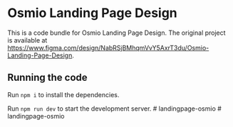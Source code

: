 
  # Osmio Landing Page Design

  This is a code bundle for Osmio Landing Page Design. The original project is available at https://www.figma.com/design/NabRSjBMhqmVvY5AxrT3du/Osmio-Landing-Page-Design.

  ## Running the code

  Run `npm i` to install the dependencies.

  Run `npm run dev` to start the development server.
  #   l a n d i n g p a g e - o s m i o  
 #   l a n d i n g p a g e - o s m i o  
 